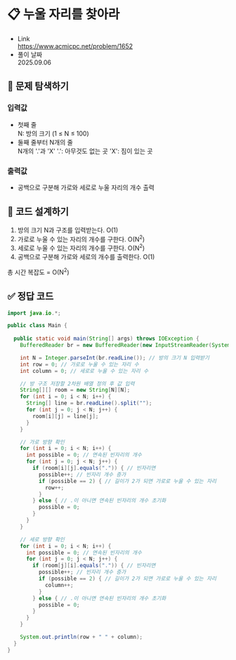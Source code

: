 # 📋 누울 자리를 찾아라
- Link<br>
https://www.acmicpc.net/problem/1652
- 풀이 날짜<br>
2025.09.06

## 🔎 문제 탐색하기

### 입력값
- 첫째 줄<br>
N: 방의 크기 (1 ≤ N ≤ 100)
- 둘째 줄부터 N개의 줄<br>
N개의 '.'과 'X'
'.': 아무것도 없는 곳
'X': 짐이 있는 곳

### 출력값
- 공백으로 구분해 가로와 세로로 누울 자리의 개수 출력

## 📝 코드 설계하기
1. 방의 크기 N과 구조를 입력받는다. O(1)
2. 가로로 누울 수 있는 자리의 개수를 구한다. O(N<sup>2</sup>)
3. 세로로 누울 수 있는 자리의 개수를 구한다. O(N<sup>2</sup>)
4. 공백으로 구분해 가로와 세로의 개수를 출력한다. O(1)

총 시간 복잡도 = O(N<sup>2</sup>)

## ✅ 정답 코드
```java
import java.io.*;

public class Main {
  
  public static void main(String[] args) throws IOException {
    BufferedReader br = new BufferedReader(new InputStreamReader(System.in));

    int N = Integer.parseInt(br.readLine()); // 방의 크기 N 입력받기
    int row = 0; // 가로로 누울 수 있는 자리 수
    int column = 0; // 세로로 누울 수 있는 자리 수

    // 방 구조 저장할 2차원 배열 정의 후 값 입력
    String[][] room = new String[N][N];
    for (int i = 0; i < N; i++) {
      String[] line = br.readLine().split("");
      for (int j = 0; j < N; j++) {
        room[i][j] = line[j];
      }
    }

    // 가로 방향 확인
    for (int i = 0; i < N; i++) {
      int possible = 0; // 연속된 빈자리의 개수
      for (int j = 0; j < N; j++) {
        if (room[i][j].equals(".")) { // 빈자리면
          possible++; // 빈자리 개수 증가
          if (possible == 2) { // 길이가 2가 되면 가로로 누울 수 있는 자리
            row++;
          } 
        } else { // .이 아니면 연속된 빈자리의 개수 초기화
          possible = 0;
        }
      }
    }

    // 세로 방향 확인
    for (int i = 0; i < N; i++) {
      int possible = 0; // 연속된 빈자리의 개수
      for (int j = 0; j < N; j++) {
        if (room[j][i].equals(".")) { // 빈자리면
          possible++; // 빈자리 개수 증가
          if (possible == 2) { // 길이가 2가 되면 가로로 누울 수 있는 자리
            column++;
          } 
        } else { // .이 아니면 연속된 빈자리의 개수 초기화
          possible = 0;
        }
      }
    }

    System.out.println(row + " " + column);
  }
}
```